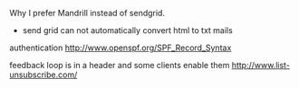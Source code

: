 Why I prefer Mandrill instead of sendgrid.
- send grid can not automatically convert html to txt mails

authentication
http://www.openspf.org/SPF_Record_Syntax


feedback loop is in a header and some clients enable them http://www.list-unsubscribe.com/

